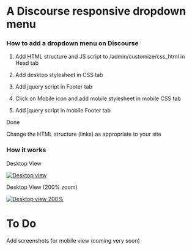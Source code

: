 #  A Discourse responsive dropdown menu

### How to add a dropdown menu on Discourse

1. Add HTML structure and JS script to /admin/customize/css_html in Head tab

2. Add desktop stylesheet in CSS tab

3. Add jquery script in Footer tab

4. Click on Mobile icon and add mobile stylesheet in mobile CSS tab

5. Add jquery script in mobile Footer tab

Done

Change the HTML structure (links) as appropriate to your site

### How it works

Desktop View

<a href="http://imgur.com/mfkxOBs"><img src="http://i.imgur.com/mfkxOBs.png" title="Desktop view" /></a>

Desktop View (200% zoom)

<a href="http://imgur.com/ZAvDeD8"><img src="http://i.imgur.com/ZAvDeD8.png" title="Desktop view 200%" /></a>

# To Do

Add screenshots for mobile view (coming very soon)
